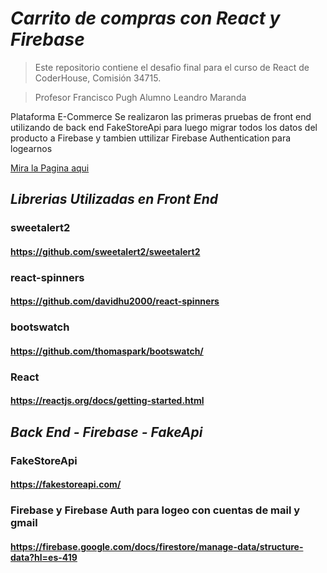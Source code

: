 # <em>Carrito de compras con React y Firebase</em>

>Este repositorio contiene el desafio final  para el curso de React de CoderHouse, Comisión 34715.

>Profesor Francisco Pugh
>Alumno Leandro Maranda

Plataforma E-Commerce 
Se realizaron las primeras pruebas de front end utilizando de back end  FakeStoreApi
para luego migrar todos los datos del producto a Firebase y tambien uttilizar 
Firebase Authentication para logearnos

[Mira la Pagina aqui](https://reacttiendacoder.vercel.app/)

## <em>Librerias Utilizadas en Front End</em>

### sweetalert2
#### https://github.com/sweetalert2/sweetalert2

### react-spinners
#### https://github.com/davidhu2000/react-spinners

### bootswatch
#### https://github.com/thomaspark/bootswatch/

### React 
#### https://reactjs.org/docs/getting-started.html


## <em>Back End - Firebase -  FakeApi</em>


### FakeStoreApi
#### https://fakestoreapi.com/

### Firebase y Firebase Auth para logeo con cuentas de mail y gmail
####  https://firebase.google.com/docs/firestore/manage-data/structure-data?hl=es-419



